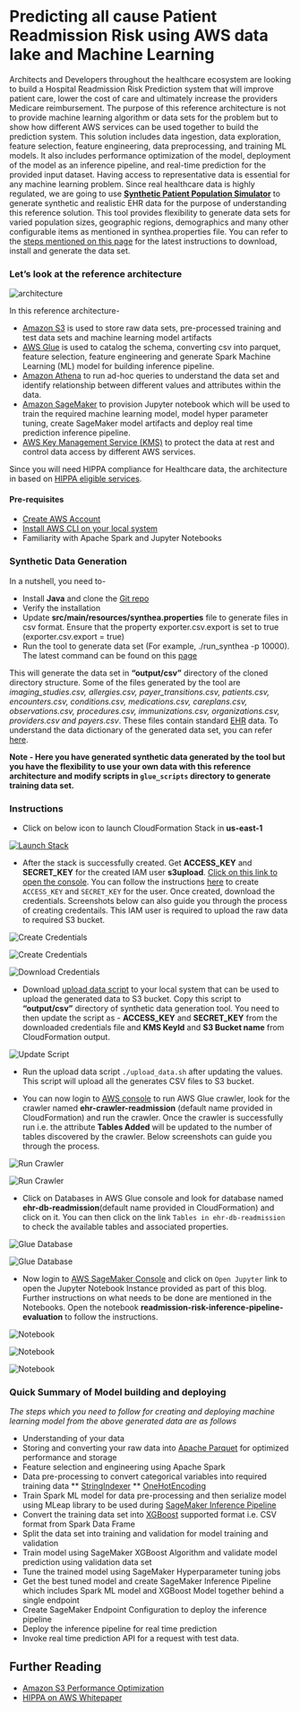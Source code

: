 # Predicting all cause Patient Readmission Risk using AWS data lake and Machine Learning

Architects and Developers throughout the healthcare ecosystem are looking to build a Hospital Readmission Risk Prediction system that will improve patient care, lower the cost of care and ultimately increase the providers Medicare reimbursement. The purpose of this reference architecture is not to provide machine learning algorithm or data sets for the problem but to show how different AWS services can be used together to build the prediction system. This solution includes data ingestion, data exploration, feature selection, feature engineering, data preprocessing, and training ML models. It also includes performance optimization of the model, deployment of the model as an inference pipeline, and real-time prediction for the provided input dataset. Having access to representative data is essential for any machine learning problem. Since real healthcare data is highly regulated, we are going to use **[Synthetic Patient Population Simulator](https://academic.oup.com/jamia/article/25/3/230/4098271)** to generate synthetic and realistic EHR data for the purpose of understanding this reference solution. This tool provides flexibility to generate data sets for varied population sizes, geographic regions, demographics and many other configurable items as mentioned in synthea.properties file. You can refer to the [steps mentioned on this page](https://github.com/synthetichealth/synthea/blob/master/README.md) for the latest instructions to download, install and generate the data set. 

### Let’s look at the reference architecture
![architecture](images/architecture.png)


In this reference architecture-
* [Amazon S3](https://aws.amazon.com/s3/) is used to store raw data sets, pre-processed training and test data sets and machine learning model artifacts
*	[AWS Glue](https://aws.amazon.com/glue/) is used to catalog the schema, converting csv into parquet, feature selection, feature engineering and generate Spark Machine Learning (ML) model for building inference pipeline.
*	[Amazon Athena](https://aws.amazon.com/athena/) to run ad-hoc queries to understand the data set and identify relationship between different values and attributes within the data.
*	[Amazon SageMaker](https://aws.amazon.com/sagemaker/) to provision Jupyter notebook which will be used to train the required machine learning model, model hyper parameter tuning, create SageMaker model artifacts and deploy real time prediction inference pipeline. 
*	[AWS Key Management Service (KMS)](https://aws.amazon.com/kms/) to protect the data at rest and control data access by different AWS services.

Since you will need HIPPA compliance for Healthcare data, the architecture in based on [HIPPA eligible services](https://aws.amazon.com/compliance/hipaa-eligible-services-reference/). 

#### Pre-requisites
- [Create AWS Account](https://aws.amazon.com/premiumsupport/knowledge-center/create-and-activate-aws-account/)
- [Install AWS CLI on your local system](https://docs.aws.amazon.com/cli/latest/userguide/cli-chap-install.html)
- Familiarity with Apache Spark and Jupyter Notebooks

### Synthetic Data Generation 
In a nutshell, you need to-
- Install **Java** and clone the [Git repo](https://github.com/synthetichealth/synthea.git) 
- Verify the installation 
- Update **src/main/resources/synthea.properties** file to generate files in csv format. Ensure that the property exporter.csv.export is set to true (exporter.csv.export = true)
- Run the tool to generate data set (For example, ./run_synthea -p 10000). The latest command can be found on this [page](https://github.com/synthetichealth/synthea/blob/master/README.md)

This will generate the data set in **“output/csv”** directory of the cloned directory structure. Some of the files generated by the tool are *imaging_studies.csv, allergies.csv, payer_transitions.csv, patients.csv, encounters.csv, conditions.csv, medications.csv, careplans.csv, observations.csv, procedures.csv, immunizations.csv, organizations.csv, providers.csv and payers.csv*. These files contain standard [EHR](https://www.cms.gov/Medicare/E-Health/EHealthRecords) data. To understand the data dictionary of the generated data set, you can refer [here](https://github.com/synthetichealth/synthea/wiki/CSV-File-Data-Dictionary).

**Note - Here you have generated synthetic data generated by the tool but you have the flexibility to use your own data with this reference architecture and modify scripts in `glue_scripts` directory to generate training data set.**

### Instructions

- Click on below icon to launch CloudFormation Stack in **us-east-1**

[![Launch Stack](images/cloudformation-launch-stack.png)](https://console.aws.amazon.com/cloudformation/home?region=us-east-1#/stacks/new?stackName=readmission-prediction-stack&templateURL=https://hospital-readmission-blog.s3-us-west-2.amazonaws.com/readmission-blog-cfn.yml)

- After the stack is successfully created. Get **ACCESS_KEY** and **SECRET_KEY** for the created IAM user **s3upload**. [Click on this link to open the console](https://console.aws.amazon.com/iam/home?#/users/s3upload). You can follow the instructions [here](https://docs.aws.amazon.com/IAM/latest/UserGuide/id_credentials_access-keys.html#Using_CreateAccessKey) to create `ACCESS_KEY` and `SECRET_KEY` for the user. Once created, download the credentials. Screenshots below can also guide you through the process of creating credentails. This IAM user is required to upload the raw data to required S3 bucket.

![Create Credentials](images/1.png)

![Create Credentials](images/2.png)

![Download Credentials](images/3.png)

- Download [upload data script](upload_data.sh) to your local system that can be used to upload the generated data to S3 bucket. Copy this script to **“output/csv”** directory  of synthetic data generation tool. You need to then update the script as - **ACCESS_KEY** and **SECRET_KEY** from the downloaded credentials file  and **KMS KeyId** and **S3 Bucket name** from CloudFormation output. 

![Update Script](images/5.png)

- Run the upload data script `./upload_data.sh` after updating the values. This script will upload all the generates CSV files to S3 bucket.

- You can now login to [AWS console](https://console.aws.amazon.com/glue/home?region=us-east-1#catalog:tab=crawlers) to run AWS Glue crawler, look for the crawler named **ehr-crawler-readmission** (default name provided in CloudFormation) and run the crawler. Once the crawler is successfully run i.e. the attribute **Tables Added** will be updated to the number of tables discovered by the crawler. Below screenshots can guide you through the process.

![Run Crawler](images/6.png)

![Run Crawler](images/7.png)

- Click on Databases in AWS Glue console and look for database named **ehr-db-readmission**(default name provided in CloudFormation) and click on it. You can then click on the link `Tables in ehr-db-readmission` to check the available tables and associated properties. 

![Glue Database](images/8.png)

![Glue Database](images/9.png)

- Now login to [AWS SageMaker Console](https://console.aws.amazon.com/sagemaker/home?region=us-east-1#/notebook-instances) and click on `Open Jupyter` link to open the Jupyter Notebook Instance provided as part of this blog. Further instructions on what needs to be done are mentioned in the Notebooks. Open the notebook **readmission-risk-inference-pipeline-evaluation** to follow the instructions. 

![Notebook](images/10.png)

![Notebook](images/11.png)

![Notebook](images/12.png)


### Quick Summary of Model building and deploying
*The steps which you need to follow for creating and deploying machine learning model from the above generated data are as follows*

* Understanding of your data
* Storing and converting your raw data into [Apache Parquet](https://parquet.apache.org/) for optimized performance and storage
* Feature selection and engineering using Apache Spark
* Data pre-processing to convert categorical variables into required training data
** [StringIndexer](https://spark.apache.org/docs/latest/ml-features#stringindexer) 
** [OneHotEncoding](https://spark.apache.org/docs/latest/ml-features#onehotencoder-deprecated-since-230) 
* Train Spark ML model for data pre-processing and then serialize model using MLeap library to be used during [SageMaker Inference Pipeline](https://docs.aws.amazon.com/sagemaker/latest/dg/inference-pipelines.html)
* Convert the training data set into [XGBoost](https://docs.aws.amazon.com/sagemaker/latest/dg/xgboost.html) supported format i.e. CSV format from Spark Data Frame
* Split the data set into training and validation for model training and validation
* Train model using SageMaker XGBoost Algorithm and validate model prediction using validation data set
* Tune the trained model using SageMaker Hyperparameter tuning jobs
* Get the best tuned model and create SageMaker Inference Pipeline which includes Spark ML model and XGBoost Model together behind a single endpoint
* Create SageMaker Endpoint Configuration to deploy the inference pipeline
* Deploy the inference pipeline for real time prediction
* Invoke real time prediction API for a request with test data.

## Further Reading

* [Amazon S3 Performance Optimization](https://docs.aws.amazon.com/AmazonS3/latest/dev/optimizing-performance.html)
* [HIPPA on AWS Whitepaper](https://d1.awsstatic.com/whitepapers/compliance/AWS_HIPAA_Compliance_Whitepaper.pdf)
